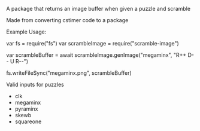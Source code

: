 A package that returns an image buffer when given a puzzle and scramble

Made from converting cstimer code to a package

Example Usage:

var fs = require("fs")
var scrambleImage = require("scramble-image")

var scrambleBuffer = await scrambleImage.genImage("megaminx", "R++ D-- U R--")

fs.writeFileSync("megaminx.png", scrambleBuffer)

Valid inputs for puzzles
* clk
* megaminx
* pyraminx
* skewb
* squareone